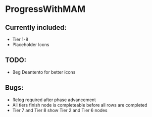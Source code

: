 # ProgressWithMAM

## Currently included:

* Tier 1-8
* Placeholder Icons

## TODO:

* Beg Deantento for better icons

## Bugs:

* Relog required after phase advancement
* All tiers finish node is completeable before all rows are completed
* Tier 7 and Tier 8 show Tier 2 and Tier 6 nodes